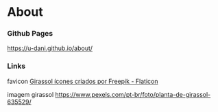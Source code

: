 # About

### Github Pages
 https://u-dani.github.io/about/

### Links
 favicon
  <a href="https://www.flaticon.com/br/icones-gratis/girassol" title="girassol ícones">Girassol ícones criados por Freepik - Flaticon</a>

 imagem girassol
  <a href="https://www.pexels.com/pt-br/foto/planta-de-girassol-635529/">https://www.pexels.com/pt-br/foto/planta-de-girassol-635529/<a>
